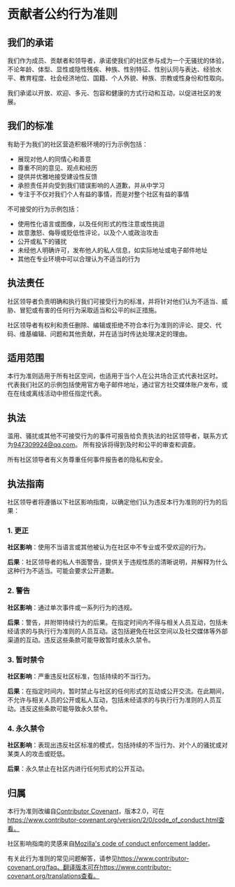 # 贡献者公约行为准则

## 我们的承诺

我们作为成员、贡献者和领导者，承诺使我们的社区参与成为一个无骚扰的体验，不论年龄、体型、显性或隐性残疾、种族、性别特征、性别认同与表达、经验水平、教育程度、社会经济地位、国籍、个人外貌、种族、宗教或性身份和性取向。

我们承诺以开放、欢迎、多元、包容和健康的方式行动和互动，以促进社区的发展。

## 我们的标准

有助于为我们的社区营造积极环境的行为示例包括：

* 展现对他人的同情心和善意
* 尊重不同的意见、观点和经历
* 提供并优雅地接受建设性反馈
* 承担责任并向受到我们错误影响的人道歉，并从中学习
* 专注于不仅对我们个人有益的事情，而是对整个社区有益的事情

不可接受的行为示例包括：

* 使用性化语言或图像，以及任何形式的性注意或性挑逗
* 故意激怒、侮辱或贬低性评论，以及个人或政治攻击
* 公开或私下的骚扰
* 未经他人明确许可，发布他人的私人信息，如实际地址或电子邮件地址
* 其他在专业环境中可以合理认为不适当的行为

## 执法责任

社区领导者负责明确和执行我们可接受行为的标准，并将针对他们认为不适当、威胁、冒犯或有害的任何行为采取适当和公平的纠正措施。

社区领导者有权利和责任删除、编辑或拒绝不符合本行为准则的评论、提交、代码、维基编辑、问题和其他贡献，并在适当时传达处理决定的理由。

## 适用范围

本行为准则适用于所有社区空间，也适用于当个人在公共场合正式代表社区时。
代表我们社区的示例包括使用官方电子邮件地址，通过官方社交媒体账户发布，或在在线或离线活动中担任指定代表。

## 执法

滥用、骚扰或其他不可接受行为的事件可报告给负责执法的社区领导者，联系方式为<947309924@qq.com>。
所有投诉将得到及时和公平的审查和调查。

所有社区领导者有义务尊重任何事件报告者的隐私和安全。

## 执法指南

社区领导者将遵循以下社区影响指南，以确定他们认为违反本行为准则的行为的后果：

### 1. 更正

**社区影响**：使用不当语言或其他被认为在社区中不专业或不受欢迎的行为。

**后果**：社区领导者的私人书面警告，提供关于违规性质的清晰说明，并解释为什么这种行为不适当。可能会要求公开道歉。

### 2. 警告

**社区影响**：通过单次事件或一系列行为的违规。

**后果**：警告，并附带持续行为的后果。在指定时间内不得与相关人员互动，包括未经请求的与执行行为准则的人员互动。这包括避免在社区空间以及社交媒体等外部渠道的互动。违反这些条款可能导致暂时或永久禁令。

### 3. 暂时禁令

**社区影响**：严重违反社区标准，包括持续的不当行为。

**后果**：在指定时间内，暂时禁止与社区的任何形式的互动或公开交流。在此期间，不允许与相关人员的公开或私人互动，包括未经请求的与执行行为准则的人员互动。违反这些条款可能导致永久禁令。

### 4. 永久禁令

**社区影响**：表现出违反社区标准的模式，包括持续的不当行为、对个人的骚扰或对某类人的攻击或贬低。

**后果**：永久禁止在社区内进行任何形式的公开互动。

## 归属

本行为准则改编自[Contributor Covenant][homepage]，版本2.0，可在<https://www.contributor-covenant.org/version/2/0/code_of_conduct.html查看。>

社区影响指南的灵感来自[Mozilla's code of conduct enforcement ladder](https://github.com/mozilla/diversity)。

[homepage]: https://www.contributor-covenant.org

有关此行为准则的常见问题解答，请参见<https://www.contributor-covenant.org/faq。翻译版本可在https://www.contributor-covenant.org/translations查看。>
